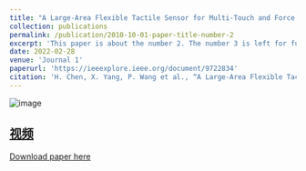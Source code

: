 ```yaml
---
title: "A Large-Area Flexible Tactile Sensor for Multi-Touch and Force Detection Using Electrical Impedance Tomography"
collection: publications
permalink: /publication/2010-10-01-paper-title-number-2
excerpt: 'This paper is about the number 2. The number 3 is left for future work.'
date: 2022-02-28
venue: 'Journal 1'
paperurl: 'https://ieeexplore.ieee.org/document/9722834'
citation: 'H. Chen, X. Yang, P. Wang et al., “A Large-Area Flexible Tactile Sensor for Multi-Touch and Force Detection Using Electrical Impedance Tomography,” IEEE Sensors Journal, vol. 22, no. 7, pp. 7119-7129, 2022.'
---
```

![image](https://github.com/Irobot-chf/hfchen.github.io/assets/52485558/8f2a7a9b-425e-469c-95a6-1ce5ae6b92f3)

[视频](https://www.bilibili.com/video/BV1yh4y1a7H9/?vd_source=a962aee96d3df4e413ad86fa13aea283)
---
[Download paper here](http://academicpages.github.io/files/paper2.pdf)

